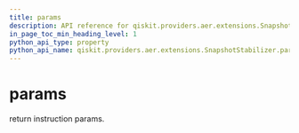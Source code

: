 ```yaml
---
title: params
description: API reference for qiskit.providers.aer.extensions.SnapshotStabilizer.params
in_page_toc_min_heading_level: 1
python_api_type: property
python_api_name: qiskit.providers.aer.extensions.SnapshotStabilizer.params
---
```


# params

return instruction params.

